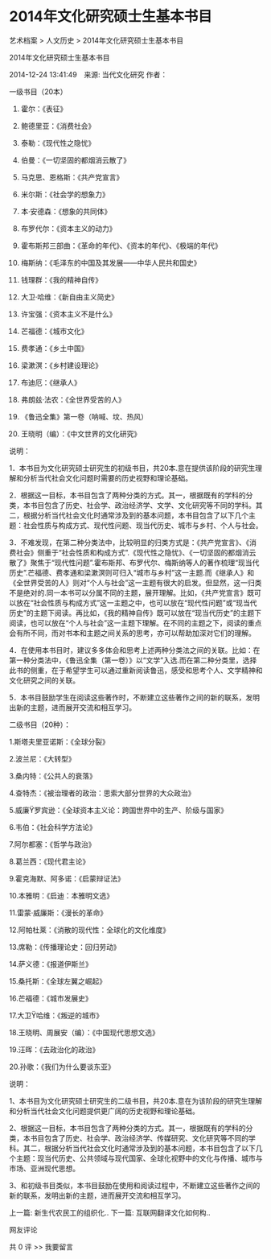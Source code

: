 # 2014年文化研究硕士生基本书目

艺术档案 > 人文历史 > 2014年文化研究硕士生基本书目

2014年文化研究硕士生基本书目

2014-12-24 13:41:49　来源: 当代文化研究 作者：



一级书目（20本）

 

1. 霍尔：《表征》

2. 鲍德里亚：《消费社会》

3. 泰勒：《现代性之隐忧》

4. 伯曼：《一切坚固的都烟消云散了》

5. 马克思、恩格斯：《共产党宣言》

6. 米尔斯：《社会学的想象力》

7. 本·安德森：《想象的共同体》

8. 布罗代尔：《资本主义的动力》

9. 霍布斯邦三部曲：《革命的年代》、《资本的年代》、《极端的年代》

10. 梅斯纳：《毛泽东的中国及其发展——中华人民共和国史》

11. 钱理群：《我的精神自传》

12. 大卫·哈维：《新自由主义简史》

13. 许宝强：《资本主义不是什么》

14. 芒福德：《城市文化》

15. 费孝通：《乡土中国》

16. 梁漱溟：《乡村建设理论》

17. 布迪厄：《继承人》

18. 弗朗兹·法农：《全世界受苦的人》

19. 《鲁迅全集》第一卷（呐喊、坟、热风）

20. 王晓明（编）：《中文世界的文化研究》

 

说明：

1．本书目为文化研究硕士研究生的初级书目，共20本.意在提供该阶段的研究生理解和分析当代社会文化问题时需要的历史视野和理论基础。

2．根据这一目标，本书目包含了两种分类的方式。其一，根据既有的学科的分类，本书目包含了历史、社会学、政治经济学、文学、文化研究等不同的学科。其二，根据分析当代社会文化时通常涉及到的基本问题，本书目包含了以下几个主题：社会性质与构成方式、现代性问题、现当代历史、城市与乡村、个人与社会。

3．不难发现，在第二种分类法中，比较明显的归类方式是：《共产党宣言》、《消费社会》侧重于“社会性质和构成方式”.《现代性之隐忧》、《一切坚固的都烟消云散了》聚焦于“现代性问题”.霍布斯邦、布罗代尔、梅斯纳等人的著作梳理“现当代历史”.芒福德、费孝通和梁漱溟则可归入“城市与乡村”这一主题.而《继承人》和《全世界受苦的人》则对“个人与社会”这一主题有很大的启发。但显然，这一归类不是绝对的.同一本书可以分属不同的主题，展开理解。比如，《共产党宣言》既可以放在“社会性质与构成方式”这一主题之中，也可以放在“现代性问题”或“现当代历史”的主题下阅读。再比如，《我的精神自传》既可以放在“现当代历史”的主题下阅读，也可以放在“个人与社会”这一主题下理解。在不同的主题之下，阅读的重点会有所不同，而对书本和主题之间关系的思考，亦可以帮助加深对它们的理解。

4．在使用本书目时，建议多多体会和思考上述两种分类法之间的关联。比如：在第一种分类法中，《鲁迅全集（第一卷）》以“文学”入选.而在第二种分类里，选择此书的侧重，在于希望学生可以通过重新阅读鲁迅，感受和思考个人、文学精神和文化研究之间的关联。

5．本书目鼓励学生在阅读这些著作时，不断建立这些著作之间的新的联系，发明出新的主题，进而展开交流和相互学习。

二级书目（20种）：

1.斯塔夫里亚诺斯：《全球分裂》

2.波兰尼：《大转型》

3.桑内特：《公共人的衰落》

4.查特杰：《被治理者的政治：思索大部分世界的大众政治》

5.威廉Ÿ罗宾逊：《全球资本主义论：跨国世界中的生产、阶级与国家》

6.韦伯：《社会科学方法论》

7.阿尔都塞：《哲学与政治》

8.葛兰西：《现代君主论》

9.霍克海默、阿多诺：《启蒙辩证法》

10.本雅明：《启迪：本雅明文选》

11.雷蒙·威廉斯：《漫长的革命》

12.阿帕杜莱：《消散的现代性：全球化的文化维度》

13.席勒：《传播理论史：回归劳动》

14.萨义德：《报道伊斯兰》

15.桑托斯：《全球左翼之崛起》

16.芒福德：《城市发展史》

17.大卫Ÿ哈维：《叛逆的城市》

18.王晓明、周展安（编）：《中国现代思想文选》

19.汪晖：《去政治化的政治》

20.孙歌：《我们为什么要谈东亚》

 

说明：

1、本书目为文化研究硕士研究生的二级书目，共20本.意在为该阶段的研究生理解和分析当代社会文化问题提供更广阔的历史视野和理论基础。

2、根据这一目标，本书目包含了两种分类的方式。其一，根据既有的学科的分类，本书目包含了历史、社会学、政治经济学、传媒研究、文化研究等不同的学科。其二，根据分析当代社会文化时通常涉及到的基本问题，本书目包含了以下几个主题：现当代历史、公共领域与现代国家、全球化视野中的文化与传播、城市与市场、亚洲现代思想。

3、和初级书目类似，本书目鼓励在使用和阅读过程中，不断建立这些著作之间的新的联系，发明出新的主题，进而展开交流和相互学习。

上一篇: 新生代农民工的组织化..  下一篇: 互联网翻译文化如何构..   

网友评论

共 0 评 >>  我要留言